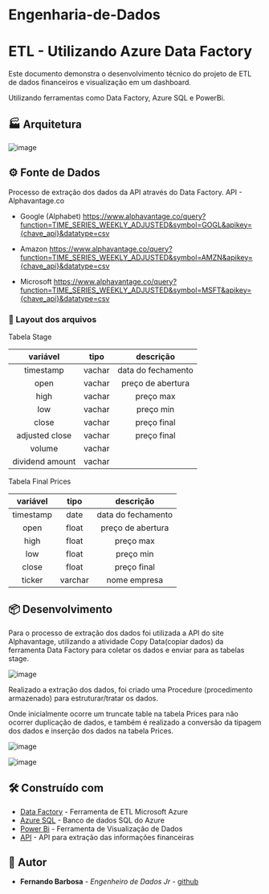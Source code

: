 # Engenharia-de-Dados

# ETL - Utilizando Azure Data Factory


Este documento demonstra o desenvolvimento técnico do projeto de ETL de dados financeiros e visualização em um dashboard.

Utilizando ferramentas como Data Factory, Azure SQL e PowerBi.

## 🏭 Arquitetura

![image](https://user-images.githubusercontent.com/116772002/219800668-ec682281-160b-4018-96fb-f133fc0f7023.png)


## ⚙️ Fonte de Dados

Processo de extração dos dados da API através do Data Factory.
API - Alphavantage.co

 - Google (Alphabet)
 https://www.alphavantage.co/query?function=TIME_SERIES_WEEKLY_ADJUSTED&symbol=GOGL&apikey={chave_api}&datatype=csv

 - Amazon
 https://www.alphavantage.co/query?function=TIME_SERIES_WEEKLY_ADJUSTED&symbol=AMZN&apikey={chave_api}&datatype=csv 
 
 - Microsoft
 https://www.alphavantage.co/query?function=TIME_SERIES_WEEKLY_ADJUSTED&symbol=MSFT&apikey={chave_api}&datatype=csv
 





### 🔩 Layout dos arquivos

Tabela Stage


|   **variável**  | **tipo** |    **descrição**   |
|:---------------:|:--------:|:------------------:|
|    timestamp    |   vachar | data do fechamento |
|       open      |   vachar |  preço de abertura |
|       high      |   vachar |     preço max      |
|       low       |   vachar |      preço min     |
|      close      |   vachar |     preço final    |
|  adjusted close |   vachar |     preço final    |
|      volume     |   vachar |                    |
| dividend amount |   vachar |                    |

Tabela Final Prices

|   **variável**  | **tipo** |    **descrição**   |
|:---------------:|:--------:|:------------------:|
|    timestamp    |   date   | data do fechamento |
|       open      |   float  |  preço de abertura |
|       high      |   float  |     preço max      |
|       low       |   float  |      preço min     |
|      close      |   float  |     preço final    |
|      ticker     |  varchar |     nome empresa   |



## 📦 Desenvolvimento

Para o  processo de extração dos dados foi utilizada a API do site Alphavantage, utilizando a atividade Copy Data(copiar dados) da ferramenta Data Factory para coletar os dados e enviar para as tabelas stage.

![image](https://user-images.githubusercontent.com/116772002/219796008-66680b8b-3390-4b28-8b65-ded4d87eb20c.png)

Realizado a extração dos dados, foi criado uma Procedure (procedimento armazenado) para estruturar/tratar os dados.

Onde inicialmente ocorre um truncate table na tabela Prices para não ocorrer duplicação de dados, e também é realizado a conversão da tipagem dos dados e inserção dos dados na tabela Prices.

![image](https://user-images.githubusercontent.com/116772002/219801342-6cbf0cfd-ea6f-4986-acef-509afba46213.png)

![image](https://user-images.githubusercontent.com/116772002/219801940-062ed68b-5e05-4e39-bb23-5ca40e85bd79.png)


## 🛠️ Construído com

* [Data Factory](https://azure.microsoft.com/pt-br/products/data-factory/) - Ferramenta de ETL Microsoft Azure
* [Azure SQL](https://azure.microsoft.com/pt-br/products/azure-sql/database) - Banco de dados SQL do Azure
* [Power Bi](https://powerbi.microsoft.com/pt-br/) - Ferramenta de Visualização de Dados
* [API](https://www.alphavantage.com/) - API para extração das informações financeiras


## 🏃 Autor


* **Fernando Barbosa** - *Engenheiro de Dados Jr* - [github](https://github.com/FernandoBarbosaB)
